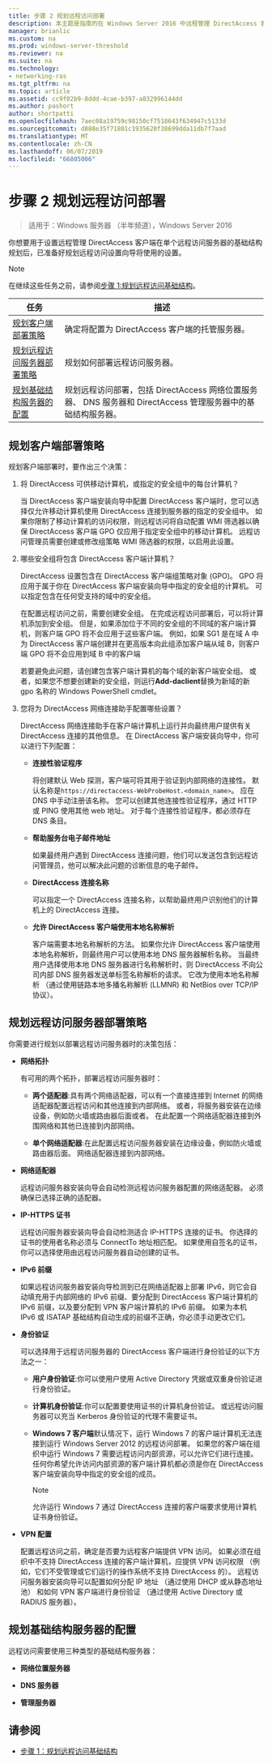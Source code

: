 ```yaml
---
title: 步骤 2 规划远程访问部署
description: 本主题是指南的在 Windows Server 2016 中远程管理 DirectAccess 客户端的一部分。
manager: brianlic
ms.custom: na
ms.prod: windows-server-threshold
ms.reviewer: na
ms.suite: na
ms.technology:
- networking-ras
ms.tgt_pltfrm: na
ms.topic: article
ms.assetid: cc9f02b9-8ddd-4cae-b397-a832996144dd
ms.author: pashort
author: shortpatti
ms.openlocfilehash: 7aec08a19759c98150cf7518643f634947c5133d
ms.sourcegitcommit: d888e35f71801c1935620f38699dda11db7f7aad
ms.translationtype: MT
ms.contentlocale: zh-CN
ms.lasthandoff: 06/07/2019
ms.locfileid: "66805006"
---
```

# <a name="step-2-plan-the-remote-access-deployment"></a>步骤 2 规划远程访问部署

>适用于：Windows 服务器 （半年频道），Windows Server 2016

你想要用于设置远程管理 DirectAccess 客户端在单个远程访问服务器的基础结构规划后，已准备好规划远程访问设置向导将使用的设置。  
  
> [!NOTE]  
> 在继续这些任务之前，请参阅[步骤 1:规划远程访问基础结构](Step-1-Plan-the-Remote-Access-Infrastructure.md)。  
  
|任务|描述|  
|----|--------|  
|[规划客户端部署策略](#plan-a-client-deployment-strategy)|确定将配置为 DirectAccess 客户端的托管服务器。|  
|[规划远程访问服务器部署策略](#plan-a-remote-access-server-deployment-strategy)|规划如何部署远程访问服务器。|  
|[规划基础结构服务器的配置](#plan-the-infrastructure-servers-configurations)|规划远程访问部署，包括 DirectAccess 网络位置服务器、 DNS 服务器和 DirectAccess 管理服务器中的基础结构服务器。|  
  
## <a name="plan-a-client-deployment-strategy"></a>规划客户端部署策略  
规划客户端部署时，要作出三个决策：  
  
1.  将 DirectAccess 可供移动计算机，或指定的安全组中的每台计算机？  
  
    当 DirectAccess 客户端安装向导中配置 DirectAccess 客户端时，您可以选择仅允许移动计算机使用 DirectAccess 连接到服务器的指定的安全组中。 如果你限制了移动计算机的访问权限，则远程访问将自动配置 WMI 筛选器以确保 DirectAccess 客户端 GPO 仅应用于指定安全组中的移动计算机。 远程访问管理员需要创建或修改组策略 WMI 筛选器的权限，以启用此设置。  
  
2.  哪些安全组将包含 DirectAccess 客户端计算机？  
  
    DirectAccess 设置包含在 DirectAccess 客户端组策略对象 (GPO)。 GPO 将应用于属于你在 DirectAccess 客户端安装向导中指定的安全组的计算机。 可以指定包含在任何受支持的域中的安全组。
  
    在配置远程访问之前，需要创建安全组。 在完成远程访问部署后，可以将计算机添加到安全组。 但是，如果添加位于不同的安全组的不同域的客户端计算机，则客户端 GPO 将不会应用于这些客户端。 例如，如果 SG1 是在域 A 中为 DirectAccess 客户端创建并在更高版本向此组添加客户端从域 B，则客户端 GPO 将不会应用到域 B 中的客户端  
  
    若要避免此问题，请创建包含客户端计算机的每个域的新客户端安全组。 或者，如果您不想要创建新的安全组，则运行**Add-daclient**替换为新域的新 gpo 名称的 Windows PowerShell cmdlet。  
  
3.  您将为 DirectAccess 网络连接助手配置哪些设置？  
  
    DirectAccess 网络连接助手在客户端计算机上运行并向最终用户提供有关 DirectAccess 连接的其他信息。 在 DirectAccess 客户端安装向导中，你可以进行下列配置：  
  
    -   **连接性验证程序**  
  
        将创建默认 Web 探测，客户端可将其用于验证到内部网络的连接性。 默认名称是`https://directaccess-WebProbeHost.<domain_name>`。 应在 DNS 中手动注册该名称。 您可以创建其他连接性验证程序，通过 HTTP 或 PING 使用其他 web 地址。 对于每个连接性验证程序，都必须存在 DNS 条目。  
  
    -   **帮助服务台电子邮件地址**  
  
        如果最终用户遇到 DirectAccess 连接问题，他们可以发送包含到远程访问管理员，他可以解决此问题的诊断信息的电子邮件。  
  
    -   **DirectAccess 连接名称**  
  
        可以指定一个 DirectAccess 连接名称，以帮助最终用户识别他们的计算机上的 DirectAccess 连接。  
  
    -   **允许 DirectAccess 客户端使用本地名称解析**  
  
        客户端需要本地名称解析的方法。 如果你允许 DirectAccess 客户端使用本地名称解析，则最终用户可以使用本地 DNS 服务器解析名称。 当最终用户选择使用本地 DNS 服务器进行名称解析时，则 DirectAccess 不向公司内部 DNS 服务器发送单标签名称解析的请求。 它改为使用本地名称解析 （通过使用链路本地多播名称解析 (LLMNR) 和 NetBios over TCP/IP 协议）。  
  
## <a name="plan-a-remote-access-server-deployment-strategy"></a>规划远程访问服务器部署策略  
你需要进行规划以部署远程访问服务器时的决策包括：  
  
-   **网络拓扑**  
  
    有可用的两个拓扑，部署远程访问服务器时：  
  
    -   **两个适配器**:具有两个网络适配器，可以有一个直接连接到 Internet 的网络适配器配置远程访问和其他连接到内部网络。 或者，将服务器安装在边缘设备，例如防火墙或路由器后面或者。 在此配置一个网络适配器连接到外围网络和其他已连接到内部网络。  
  
    -   **单个网络适配器**:在此配置远程访问服务器安装在边缘设备，例如防火墙或路由器后面。 网络适配器连接到内部网络。  

-   **网络适配器**  
  
    远程访问服务器安装向导会自动检测远程访问服务器配置的网络适配器。 必须确保已选择正确的适配器。  
  
-   **IP-HTTPS 证书**  
  
    远程访问服务器安装向导会自动检测适合 IP-HTTPS 连接的证书。 你选择的证书的使用者名称必须与 ConnectTo 地址相匹配。 如果使用自签名的证书，你可以选择使用由远程访问服务器自动创建的证书。  
  
-   **IPv6 前缀**  
  
    如果远程访问服务器安装向导检测到已在网络适配器上部署 IPv6，则它会自动填充用于内部网络的 IPv6 前缀、要分配到 DirectAccess 客户端计算机的 IPv6 前缀，以及要分配到 VPN 客户端计算机的 IPv6 前缀。 如果为本机 IPv6 或 ISATAP 基础结构自动生成的前缀不正确，你必须手动更改它们。  
  
-   **身份验证**  
  
    可以选择用于远程访问服务器的 DirectAccess 客户端进行身份验证的以下方法之一：  
  
    -   **用户身份验证**:你可以使用户使用 Active Directory 凭据或双重身份验证进行身份验证。  
  
    -   **计算机身份验证**:你可以配置要使用证书的计算机身份验证。 或远程访问服务器可以充当 Kerberos 身份验证的代理不需要证书。 
  
    -   **Windows 7 客户端**默认情况下，运行 Windows 7 的客户端计算机无法连接到运行 Windows Server 2012 的远程访问部署。 如果您的客户端在组织中运行 Windows 7 需要远程访问内部资源，可以允许它们进行连接。 任何你希望允许访问内部资源的客户端计算机都必须是你在 DirectAccess 客户端安装向导中指定的安全组的成员。  
  
        > [!NOTE]  
        > 允许运行 Windows 7 通过 DirectAccess 连接的客户端要求使用计算机证书身份验证。  
  
-   **VPN 配置**  
  
    配置远程访问之前，确定是否要为远程客户端提供 VPN 访问。 如果必须在组织中不支持 DirectAccess 连接的客户端计算机，应提供 VPN 访问权限 （例如，它们不受管理或它们运行的操作系统不支持 DirectAccess 的）。 远程访问服务器安装向导可以配置如何分配 IP 地址 （通过使用 DHCP 或从静态地址池） 和如何 VPN 客户端进行身份验证 （通过使用 Active Directory 或 RADIUS 服务器）。  
  
## <a name="plan-the-infrastructure-servers-configurations"></a>规划基础结构服务器的配置  
远程访问需要使用三种类型的基础结构服务器：  
  
-   **网络位置服务器**  
  
-   **DNS 服务器** 
  
-   **管理服务器** 
  
## <a name="see-also"></a>请参阅  
  
-   [步骤 1：规划远程访问基础结构](Step-1-Plan-the-Remote-Access-Infrastructure.md)  
  


